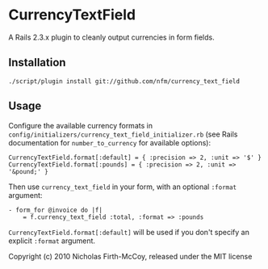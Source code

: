 CurrencyTextField
=================

A Rails 2.3.x plugin to cleanly output currencies in form fields.

Installation
------------

    ./script/plugin install git://github.com/nfm/currency_text_field

Usage
-----

Configure the available currency formats in
`config/initializers/currency_text_field_initializer.rb`
(see Rails documentation for `number_to_currency` for available options):

    CurrencyTextField.format[:default] = { :precision => 2, :unit => '$' }
    CurrencyTextField.format[:pounds] = { :precision => 2, :unit => '&pound;' }

Then use `currency_text_field` in your form, with an optional `:format`
argument:

    - form_for @invoice do |f|
	    = f.currency_text_field :total, :format => :pounds

`CurrencyTextField.format[:default]` will be used if you don't specify an
explicit `:format` argument.

Copyright (c) 2010 Nicholas Firth-McCoy, released under the MIT license
